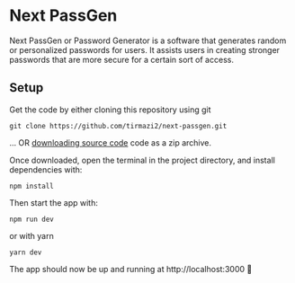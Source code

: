 # Next PassGen
Next PassGen or Password Generator is a software that generates random or personalized passwords for users. It assists users in creating stronger passwords that are more secure for a certain sort of access.

## Setup
Get the code by either cloning this repository using git

```
git clone https://github.com/tirmazi2/next-passgen.git
```

... OR [downloading source code](https://github.com/tirmazi2/next-passgen/archive/refs/heads/main.zip) code as a zip archive.

Once downloaded, open the terminal in the project directory, and install dependencies with:

```
npm install
```

Then start the app with:

```
npm run dev
```

or with yarn

```
yarn dev
```

The app should now be up and running at http://localhost:3000 🚀
